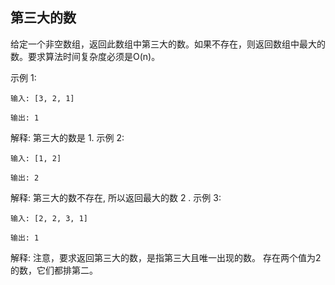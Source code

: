 ## 第三大的数

给定一个非空数组，返回此数组中第三大的数。如果不存在，则返回数组中最大的数。要求算法时间复杂度必须是O(n)。

示例 1:
```
输入: [3, 2, 1]

输出: 1
```
解释: 第三大的数是 1.
示例 2:
```
输入: [1, 2]

输出: 2
```
解释: 第三大的数不存在, 所以返回最大的数 2 .
示例 3:
```
输入: [2, 2, 3, 1]

输出: 1
```
解释: 注意，要求返回第三大的数，是指第三大且唯一出现的数。
存在两个值为2的数，它们都排第二。